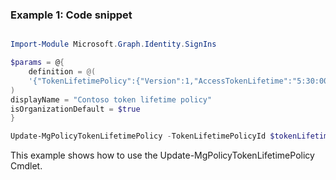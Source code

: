 ### Example 1: Code snippet

```powershell

Import-Module Microsoft.Graph.Identity.SignIns

$params = @{
	definition = @(
	'{"TokenLifetimePolicy":{"Version":1,"AccessTokenLifetime":"5:30:00"}}'
)
displayName = "Contoso token lifetime policy"
isOrganizationDefault = $true
}

Update-MgPolicyTokenLifetimePolicy -TokenLifetimePolicyId $tokenLifetimePolicyId -BodyParameter $params

```
This example shows how to use the Update-MgPolicyTokenLifetimePolicy Cmdlet.


